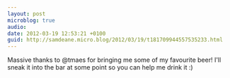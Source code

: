 ```yaml
---
layout: post
microblog: true
audio: 
date: 2012-03-19 12:53:21 +0100
guid: http://samdeane.micro.blog/2012/03/19/t181709944557535233.html
---
```

Massive thanks to @tmaes for bringing me some of my favourite beer! I'll sneak it into the bar at some point so you can help me drink it :)
